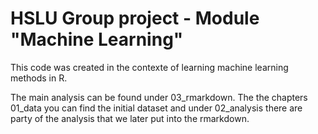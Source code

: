 # HSLU Group project - Module "Machine Learning"

This code was created in the contexte of learning machine learning methods in R.

The main analysis can be found under 03_rmarkdown. 
The the chapters 01_data you can find the initial dataset and under 02_analysis there are party of the analysis that we later put into the rmarkdown. 
